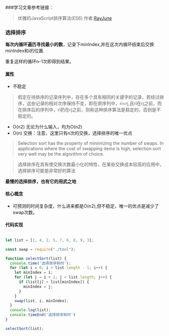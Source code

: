 
###学习文章参考链接：

> 优雅的JavaScript排序算法(ES6) 作者:[RayJune](https://github.com/rayjune)


### 选择排序

**每次内循环遍历寻找最小的数**，记录下minIndex,并在这次内循环结束后交换minIndex和i的位置.

重复这样的循环n-1次即得到结果。

#### 属性

- 不稳定
> 假定在待排序的记录序列中，存在多个具有相同的关键字的记录，若经过排序，这些记录的相对次序保持不变，即在原序列中，ri=rj,且ri在rj之前，而在排序后的序列中，ri扔在rj之前，则称这种排序算法是稳定的，否则是不稳定的。

- O(n2) 无论为什么输入，均为O(n2)
- O(n) 交换：注意，这里只有n次的交换，选择排序的唯一优点

> Selection sort has the property of minimizing the number of swaps. In applications where the cost of swapping items is high, selection sort very well may be the algorithm of choice.

> 选择排序在具有使交换次数最小化的特性，在某些交换成本较高的应用中，选择排序可能是非常好的算法

**最慢的选择排序，也有它的用武之地**


#### 核心概念

- 可预测的时间复杂度，什么进来都是O(n2),但不稳定，唯一的优点是减少了swap次数。

#### 代码实现

```javascript

let list = [1, 4, 2, 5, 7, 6, 8, 9, 3];

const swap = require("./tool");

function selectSort(list) {
  console.time('选择排序耗时');
  for (let i = 0; i < list.length - 1; i++) {
    let minIndex = i;
    for (let j = i + 1; j < list.length; j++) {
      if (list[j] < list[minIndex]) {
        minIndex = j;
      }
    }
    swap(list, i, minIndex);
  }
  console.log(list);
  console.timeEnd('选择排序耗时')
}

selectSort(list);

```